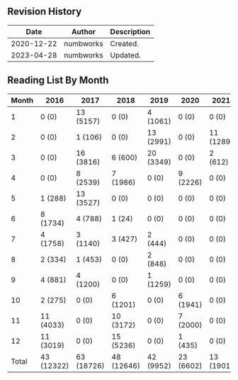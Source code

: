 ## Revision History

|Date|Author|Description|
|---|---|---|
|2020-12-22|numbworks|Created.|
|2023-04-28|numbworks|Updated.|

## Reading List By Month

|Month|2016|2017|2018|2019|2020|2021|2022|2023|
|---|---|---|---|---|---|---|---|---|
|1|0 (0)|13 (5157)|0 (0)|4 (1061)|0 (0)|0 (0)|0 (0)|0 (0)|
|2|0 (0)|1 (106)|0 (0)|13 (2991)|0 (0)|11 (1289)|0 (0)|0 (0)|
|3|0 (0)|16 (3816)|6 (600)|20 (3349)|0 (0)|2 (612)|0 (0)|1 (139)|
|4|0 (0)|8 (2539)|7 (1986)|0 (0)|9 (2226)|0 (0)|0 (0)||
|5|1 (288)|13 (3527)|0 (0)|0 (0)|0 (0)|0 (0)|0 (0)||
|6|8 (1734)|4 (788)|1 (24)|0 (0)|0 (0)|0 (0)|0 (0)||
|7|4 (1758)|3 (1140)|3 (427)|2 (444)|0 (0)|0 (0)|0 (0)||
|8|2 (334)|1 (453)|0 (0)|2 (848)|0 (0)|0 (0)|0 (0)||
|9|4 (881)|4 (1200)|0 (0)|1 (1259)|0 (0)|0 (0)|1 (360)||
|10|2 (275)|0 (0)|6 (1201)|0 (0)|6 (1941)|0 (0)|0 (0)||
|11|11 (4033)|0 (0)|10 (3172)|0 (0)|7 (2000)|0 (0)|0 (0)||
|12|11 (3019)|0 (0)|15 (5236)|0 (0)|1 (435)|0 (0)|0 (0)||
|Total|43 (12322)|63 (18726)|48 (12646)|42 (9952)|23 (6602)|13 (1901)|1 (360)|1 (139)|
